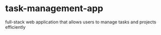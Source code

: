 # task-management-app
full-stack web application that allows users to manage tasks and projects efficiently
